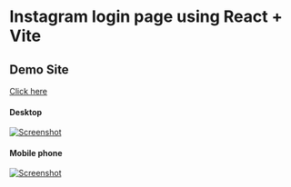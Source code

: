 # Instagram login page using React + Vite

## Demo Site

[ Click here ](https://instagramloginreact.netlify.app/)
#### Desktop 
<a href="https://instagramloginreact.netlify.app/" >![Screenshot](https://mallucampaign.in/images/img_1703428181.jpg) </a>
#### Mobile phone
<a href="https://instagramloginreact.netlify.app/" >![Screenshot](https://mallucampaign.in/images/img_1703430844.jpg) </a>
